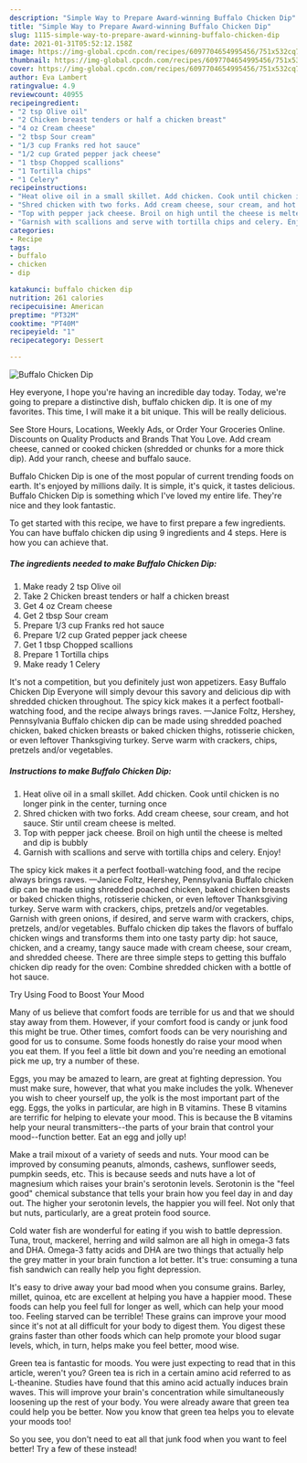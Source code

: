 ```yaml
---
description: "Simple Way to Prepare Award-winning Buffalo Chicken Dip"
title: "Simple Way to Prepare Award-winning Buffalo Chicken Dip"
slug: 1115-simple-way-to-prepare-award-winning-buffalo-chicken-dip
date: 2021-01-31T05:52:12.158Z
image: https://img-global.cpcdn.com/recipes/6097704654995456/751x532cq70/buffalo-chicken-dip-recipe-main-photo.jpg
thumbnail: https://img-global.cpcdn.com/recipes/6097704654995456/751x532cq70/buffalo-chicken-dip-recipe-main-photo.jpg
cover: https://img-global.cpcdn.com/recipes/6097704654995456/751x532cq70/buffalo-chicken-dip-recipe-main-photo.jpg
author: Eva Lambert
ratingvalue: 4.9
reviewcount: 40955
recipeingredient:
- "2 tsp Olive oil"
- "2 Chicken breast tenders or half a chicken breast"
- "4 oz Cream cheese"
- "2 tbsp Sour cream"
- "1/3 cup Franks red hot sauce"
- "1/2 cup Grated pepper jack cheese"
- "1 tbsp Chopped scallions"
- "1 Tortilla chips"
- "1 Celery"
recipeinstructions:
- "Heat olive oil in a small skillet. Add chicken. Cook until chicken is no longer pink in the center, turning once"
- "Shred chicken with two forks. Add cream cheese, sour cream, and hot sauce. Stir until cream cheese is melted."
- "Top with pepper jack cheese. Broil on high until the cheese is melted and dip is bubbly"
- "Garnish with scallions and serve with tortilla chips and celery. Enjoy!"
categories:
- Recipe
tags:
- buffalo
- chicken
- dip

katakunci: buffalo chicken dip 
nutrition: 261 calories
recipecuisine: American
preptime: "PT32M"
cooktime: "PT40M"
recipeyield: "1"
recipecategory: Dessert

---
```



![Buffalo Chicken Dip](https://img-global.cpcdn.com/recipes/6097704654995456/751x532cq70/buffalo-chicken-dip-recipe-main-photo.jpg)

Hey everyone, I hope you're having an incredible day today. Today, we're going to prepare a distinctive dish, buffalo chicken dip. It is one of my favorites. This time, I will make it a bit unique. This will be really delicious.

See Store Hours, Locations, Weekly Ads, or Order Your Groceries Online. Discounts on Quality Products and Brands That You Love. Add cream cheese, canned or cooked chicken (shredded or chunks for a more thick dip). Add your ranch, cheese and buffalo sauce.

Buffalo Chicken Dip is one of the most popular of current trending foods on earth. It's enjoyed by millions daily. It is simple, it's quick, it tastes delicious. Buffalo Chicken Dip is something which I've loved my entire life. They're nice and they look fantastic.


To get started with this recipe, we have to first prepare a few ingredients. You can have buffalo chicken dip using 9 ingredients and 4 steps. Here is how you can achieve that.

<!--inarticleads1-->

##### The ingredients needed to make Buffalo Chicken Dip:

1. Make ready 2 tsp Olive oil
1. Take 2 Chicken breast tenders or half a chicken breast
1. Get 4 oz Cream cheese
1. Get 2 tbsp Sour cream
1. Prepare 1/3 cup Franks red hot sauce
1. Prepare 1/2 cup Grated pepper jack cheese
1. Get 1 tbsp Chopped scallions
1. Prepare 1 Tortilla chips
1. Make ready 1 Celery


It&#39;s not a competition, but you definitely just won appetizers. Easy Buffalo Chicken Dip Everyone will simply devour this savory and delicious dip with shredded chicken throughout. The spicy kick makes it a perfect football-watching food, and the recipe always brings raves. —Janice Foltz, Hershey, Pennsylvania Buffalo chicken dip can be made using shredded poached chicken, baked chicken breasts or baked chicken thighs, rotisserie chicken, or even leftover Thanksgiving turkey. Serve warm with crackers, chips, pretzels and/or vegetables. 

<!--inarticleads2-->

##### Instructions to make Buffalo Chicken Dip:

1. Heat olive oil in a small skillet. Add chicken. Cook until chicken is no longer pink in the center, turning once
1. Shred chicken with two forks. Add cream cheese, sour cream, and hot sauce. Stir until cream cheese is melted.
1. Top with pepper jack cheese. Broil on high until the cheese is melted and dip is bubbly
1. Garnish with scallions and serve with tortilla chips and celery. Enjoy!


The spicy kick makes it a perfect football-watching food, and the recipe always brings raves. —Janice Foltz, Hershey, Pennsylvania Buffalo chicken dip can be made using shredded poached chicken, baked chicken breasts or baked chicken thighs, rotisserie chicken, or even leftover Thanksgiving turkey. Serve warm with crackers, chips, pretzels and/or vegetables. Garnish with green onions, if desired, and serve warm with crackers, chips, pretzels, and/or vegetables. Buffalo chicken dip takes the flavors of buffalo chicken wings and transforms them into one tasty party dip: hot sauce, chicken, and a creamy, tangy sauce made with cream cheese, sour cream, and shredded cheese. There are three simple steps to getting this buffalo chicken dip ready for the oven: Combine shredded chicken with a bottle of hot sauce. 

Try Using Food to Boost Your Mood


Many of us believe that comfort foods are terrible for us and that we should stay away from them. However, if your comfort food is candy or junk food this might be true. Other times, comfort foods can be very nourishing and good for us to consume. Some foods honestly do raise your mood when you eat them. If you feel a little bit down and you're needing an emotional pick me up, try a number of these.

Eggs, you may be amazed to learn, are great at fighting depression. You must make sure, however, that what you make includes the yolk. Whenever you wish to cheer yourself up, the yolk is the most important part of the egg. Eggs, the yolks in particular, are high in B vitamins. These B vitamins are terrific for helping to elevate your mood. This is because the B vitamins help your neural transmitters--the parts of your brain that control your mood--function better. Eat an egg and jolly up!

Make a trail mixout of a variety of seeds and nuts. Your mood can be improved by consuming peanuts, almonds, cashews, sunflower seeds, pumpkin seeds, etc. This is because seeds and nuts have a lot of magnesium which raises your brain's serotonin levels. Serotonin is the "feel good" chemical substance that tells your brain how you feel day in and day out. The higher your serotonin levels, the happier you will feel. Not only that but nuts, particularly, are a great protein food source.

Cold water fish are wonderful for eating if you wish to battle depression. Tuna, trout, mackerel, herring and wild salmon are all high in omega-3 fats and DHA. Omega-3 fatty acids and DHA are two things that actually help the grey matter in your brain function a lot better. It's true: consuming a tuna fish sandwich can really help you fight depression. 

It's easy to drive away your bad mood when you consume grains. Barley, millet, quinoa, etc are excellent at helping you have a happier mood. These foods can help you feel full for longer as well, which can help your mood too. Feeling starved can be terrible! These grains can improve your mood since it's not at all difficult for your body to digest them. You digest these grains faster than other foods which can help promote your blood sugar levels, which, in turn, helps make you feel better, mood wise.

Green tea is fantastic for moods. You were just expecting to read that in this article, weren't you? Green tea is rich in a certain amino acid referred to as L-theanine. Studies have found that this amino acid actually induces brain waves. This will improve your brain's concentration while simultaneously loosening up the rest of your body. You were already aware that green tea could help you be better. Now you know that green tea helps you to elevate your moods too!

So you see, you don't need to eat all that junk food when you want to feel better! Try a few of these instead!

